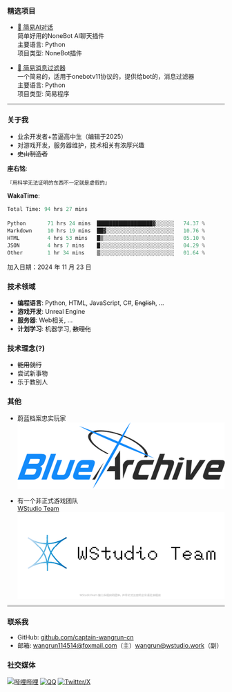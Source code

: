 ### 精选项目
- [🤖 简易AI对话](https://github.com/captain-wangrun-cn/nonebot-plugin-aitalk)  
  简单好用的NoneBot AI聊天插件  
  主要语言: Python  
  项目类型: NoneBot插件

- [🔣 简易消息过滤器](https://github.com/captain-wangrun-cn/SimpleBotMessageFilter)  
  一个简易的，适用于onebotv11协议的，提供给bot的，消息过滤器  
  主要语言: Python  
  项目类型: 简易程序

---

### 关于我
- 业余开发者+苦逼高中生（编辑于2025）
- 对游戏开发，服务器维护，技术相关有浓厚兴趣
- ~~史山制造者~~

**座右铭**:  
```
『用科学无法证明的东西不一定就是虚假的』
```

**WakaTime**:  
<!--START_SECTION:waka-->

```python
Total Time: 94 hrs 27 mins

Python       71 hrs 24 mins  ██████████████████▓░░░░░░   74.37 %
Markdown     10 hrs 19 mins  ██▓░░░░░░░░░░░░░░░░░░░░░░   10.76 %
HTML         4 hrs 53 mins   █▒░░░░░░░░░░░░░░░░░░░░░░░   05.10 %
JSON         4 hrs 7 mins    █░░░░░░░░░░░░░░░░░░░░░░░░   04.29 %
Other        1 hr 34 mins    ▒░░░░░░░░░░░░░░░░░░░░░░░░   01.64 %
```

<!--END_SECTION:waka-->  
加入日期：2024 年 11 月 23 日

### 技术领域
- **编程语言**: Python, HTML, JavaScript, C#, ~~English~~, ...
- **游戏开发**: Unreal Engine
- **服务器**: Web相关, ...
- **计划学习**: 机器学习, ~~数理化~~

### 技术理念(?)
- ~~能用就行~~
- 尝试新事物
- 乐于教别人

### 其他
- 蔚蓝档案忠实玩家  
![Blue Archive](./imgs/Blue_Archive_EN_logo.svg)

- 有一个非正式游戏团队  
[WStudio Team](http://wstudio.work/)  
![WStudio Team](./imgs/WStudioLogo_WithText.png)

---

### 联系我
- GitHub: [github.com/captain-wangrun-cn](https://github.com/captain-wangrun-cn)
- 邮箱: wangrun114514@foxmail.com（主）wangrun@wstudio.work（副）

### 社交媒体
[![哔哩哔哩](https://img.icons8.com/color/48/000000/bilibili.png)](https://space.bilibili.com/1775320924)
[![QQ](https://img.icons8.com/color/48/000000/qq.png)](https://qm.qq.com/q/QDKeqYb7iy)
[![Twitter/X](https://img.icons8.com/color/48/000000/twitterx.png)](https://x.com/wngrn12579745)

<!-- 
  如果你看到这个，祝你今天写出无bug的代码
-->
